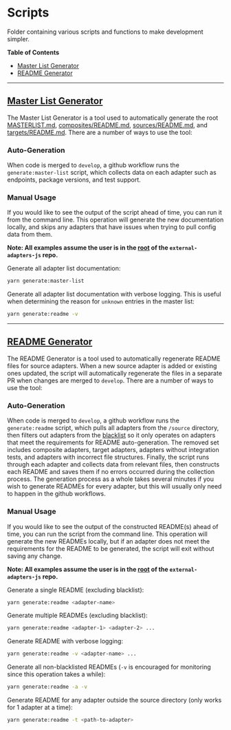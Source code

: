 # Scripts

Folder containing various scripts and functions to make development simpler.

**Table of Contents**

- [Master List Generator](#master-list-generator)
- [README Generator](#readme-generator)

---

## [Master List Generator](./src/generate-master-list)

The Master List Generator is a tool used to automatically generate the root [MASTERLIST.md](../../MASTERLIST.md), [composites/README.md](../composites/README.md), [sources/README.md](../sources/README.md), and [targets/README.md](../targets/README.md). There are a number of ways to use the tool:

### Auto-Generation

When code is merged to `develop`, a github workflow runs the `generate:master-list` script, which collects data on each adapter such as endpoints, package versions, and test support.

### Manual Usage

If you would like to see the output of the script ahead of time, you can run it from the command line. This operation will generate the new documentation locally, and skips any adapters that have issues when trying to pull config data from them.

**Note: All examples assume the user is in the [root](../../) of the `external-adapters-js` repo.**

Generate all adapter list documentation:

```bash
yarn generate:master-list
```

Generate all adapter list documentation with verbose logging. This is useful when determining the reason for `unknown` entries in the master list:

```bash
yarn generate:readme -v
```

---

## [README Generator](./src/generate-readme)

The README Generator is a tool used to automatically regenerate README files for source adapters. When a new source adapter is added or existing ones updated, the script will automatically regenerate the files in a separate PR when changes are merged to `develop`. There are a number of ways to use the tool:

### Auto-Generation

When code is merged to `develop`, a github workflow runs the `generate:readme` script, which pulls all adapters from the `/source` directory, then filters out adapters from the [blacklist](./src/generate-readme/readmeBlacklist.json) so it only operates on adapters that meet the requirements for README auto-generation. The removed set includes composite adapters, target adapters, adapters without integration tests, and adapters with incorrect file structures. Finally, the script runs through each adapter and collects data from relevant files, then constructs each README and saves them if no errors occurred during the collection process. The generation process as a whole takes several minutes if you wish to generate READMEs for every adapter, but this will usually only need to happen in the github workflows.

### Manual Usage

If you would like to see the output of the constructed README(s) ahead of time, you can run the script from the command line. This operation will generate the new READMEs locally, but if an adapter does not meet the requirements for the README to be generated, the script will exit without saving any change.

**Note: All examples assume the user is in the [root](../../) of the `external-adapters-js` repo.**

Generate a single README (excluding blacklist):

```bash
yarn generate:readme <adapter-name>
```

Generate multiple READMEs (excluding blacklist):

```bash
yarn generate:readme <adapter-1> <adapter-2> ...
```

Generate README with verbose logging:

```bash
yarn generate:readme -v <adapter-name> ...
```

Generate all non-blacklisted READMEs (`-v` is encouraged for monitoring since this operation takes a while):

```bash
yarn generate:readme -a -v
```

Generate README for any adapter outside the source directory (only works for 1 adapter at a time):

```bash
yarn generate:readme -t <path-to-adapter>
```
